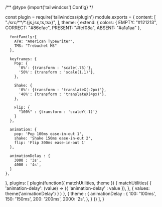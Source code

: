 /** @type {import('tailwindcss').Config} */

const plugin = require('tailwindcss/plugin')
module.exports = {
  content: [
    "./src/**/*.{js,jsx,ts,tsx}",
  ],
  theme: {
    extend: {
      colors: {
        EMPTY: "#121213",
        CORRECT: "#86efac",
        PRESENT: "#fef08a",
        ABSENT: "#a1a1aa"
      },

      fontFamily:{
        ATW: "American Typewriter",
        TMS: "Trebuchet MS"
      },

      keyframes: {
        Pop: {
          '0%': {transform : 'scale(.75)'},
          '50%': {transform : 'scale(1.1)'},
        },

        Shake: {
          '0%': {transform : 'translateX(-2px)'},
          '40%': {transform : 'translateX(4px)'},
        },

        Flip: {
          "100%" : {transform : 'scaleY(-1)'}
        }
      },

      animation: {
        pop: 'Pop 100ms ease-in-out 1',
        shake: 'Shake 150ms ease-in-out 2',
        flip: 'Flip 300ms ease-in-out 1'
      },

      animationDelay : {
        3000 : '3s',
        4000 : '4s',
      }
    },

    

  }, 
  plugins: [
    plugin(function({ matchUtilities, theme }) {
      matchUtilities(
        {
          'animation-delay': (value) => ({
            'animation-delay' : value
          }),
        },
        { values: theme('animationDelay') }
      )
    }, {
      theme : {
        animationDelay : {
          100: '100ms',
          150: '150ms',
          200: '200ms',
          2000: '2s',
        },
      }
    })
  ],
}
